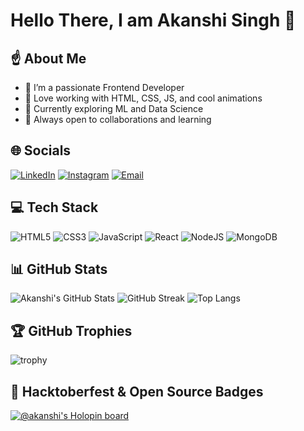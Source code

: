 # Hello There, I am Akanshi Singh 👋

## ☝️ About Me
- 🔭 I’m a passionate Frontend Developer
- 💬 Love working with HTML, CSS, JS, and cool animations
- 🌱 Currently exploring ML and Data Science
- 🤝 Always open to collaborations and learning

## 🌐 Socials
[![LinkedIn](https://img.shields.io/badge/LinkedIn-blue?logo=linkedin&logoColor=white)](https://linkedin.com/in/yourprofile)
[![Instagram](https://img.shields.io/badge/Instagram-pink?logo=instagram&logoColor=white)](https://instagram.com/yourusername)
[![Email](https://img.shields.io/badge/Email-red?logo=gmail&logoColor=white)](mailto:youremail@gmail.com)

## 💻 Tech Stack
![HTML5](https://img.shields.io/badge/html5-%23E34F26.svg?style=flat&logo=html5&logoColor=white)
![CSS3](https://img.shields.io/badge/css3-%231572B6.svg?style=flat&logo=css3&logoColor=white)
![JavaScript](https://img.shields.io/badge/javascript-%23323330.svg?style=flat&logo=javascript&logoColor=%23F7DF1E)
![React](https://img.shields.io/badge/react-%2320232a.svg?style=flat&logo=react&logoColor=%2361DAFB)
![NodeJS](https://img.shields.io/badge/node.js-6DA55F?style=flat&logo=node.js&logoColor=white)
![MongoDB](https://img.shields.io/badge/MongoDB-%234ea94b.svg?style=flat&logo=mongodb&logoColor=white)

## 📊 GitHub Stats
![Akanshi's GitHub Stats](https://github-readme-stats.vercel.app/api?username=AkanshiSingh&show_icons=true&theme=tokyonight)
![GitHub Streak](https://streak-stats.demolab.com?user=AkanshiSingh&theme=tokyonight)
![Top Langs](https://github-readme-stats.vercel.app/api/top-langs/?username=AkanshiSingh&layout=compact&theme=tokyonight)

## 🏆 GitHub Trophies
![trophy](https://github-profile-trophy.vercel.app/?username=AkanshiSingh&theme=onedark)

## 🎉 Hacktoberfest & Open Source Badges
[![@akanshi's Holopin board](https://holopin.me/akanshi)](https://holopin.io/@akanshi)
